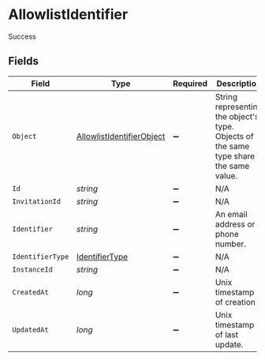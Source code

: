 # AllowlistIdentifier

Success


## Fields

| Field                                                                                  | Type                                                                                   | Required                                                                               | Description                                                                            | Example                                                                                |
| -------------------------------------------------------------------------------------- | -------------------------------------------------------------------------------------- | -------------------------------------------------------------------------------------- | -------------------------------------------------------------------------------------- | -------------------------------------------------------------------------------------- |
| `Object`                                                                               | [AllowlistIdentifierObject](../../Models/Components/AllowlistIdentifierObject.md)      | :heavy_minus_sign:                                                                     | String representing the object's type. Objects of the same type share the same value.<br/> | allowlist_identifier                                                                   |
| `Id`                                                                                   | *string*                                                                               | :heavy_minus_sign:                                                                     | N/A                                                                                    | alid_123456                                                                            |
| `InvitationId`                                                                         | *string*                                                                               | :heavy_minus_sign:                                                                     | N/A                                                                                    | inv_123456                                                                             |
| `Identifier`                                                                           | *string*                                                                               | :heavy_minus_sign:                                                                     | An email address or a phone number.<br/>                                               | user@example.com                                                                       |
| `IdentifierType`                                                                       | [IdentifierType](../../Models/Components/IdentifierType.md)                            | :heavy_minus_sign:                                                                     | N/A                                                                                    | email_address                                                                          |
| `InstanceId`                                                                           | *string*                                                                               | :heavy_minus_sign:                                                                     | N/A                                                                                    | instance_12345                                                                         |
| `CreatedAt`                                                                            | *long*                                                                                 | :heavy_minus_sign:                                                                     | Unix timestamp of creation<br/>                                                        | 1622547600                                                                             |
| `UpdatedAt`                                                                            | *long*                                                                                 | :heavy_minus_sign:                                                                     | Unix timestamp of last update.<br/>                                                    | 1622648600                                                                             |